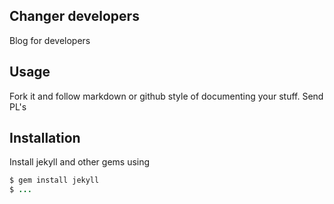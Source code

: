 ## Changer developers

Blog for developers

## Usage

Fork it and follow markdown or github style of documenting your stuff. Send PL's

## Installation

Install jekyll and other gems using

```rb
$ gem install jekyll
$ ...
```
